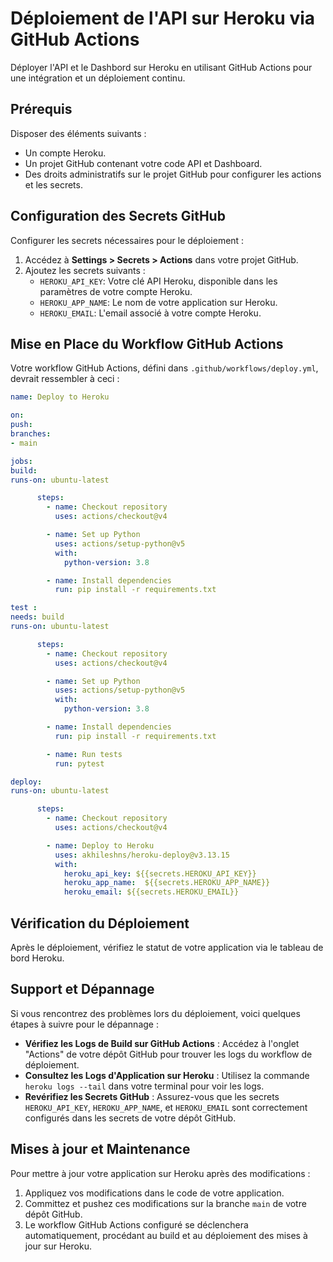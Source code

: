 # Déploiement de l'API sur Heroku via GitHub Actions

Déployer l'API et le Dashbord sur Heroku en utilisant GitHub Actions pour une intégration et un déploiement continu.

## Prérequis

Disposer des éléments suivants :

- Un compte Heroku.
- Un projet GitHub contenant votre code API et Dashboard.
- Des droits administratifs sur le projet GitHub pour configurer les actions et les secrets.

## Configuration des Secrets GitHub

Configurer les secrets nécessaires pour le déploiement :

1. Accédez à **Settings > Secrets > Actions** dans votre projet GitHub.
2. Ajoutez les secrets suivants :
    - `HEROKU_API_KEY`: Votre clé API Heroku, disponible dans les paramètres de votre compte Heroku.
    - `HEROKU_APP_NAME`: Le nom de votre application sur Heroku.
    - `HEROKU_EMAIL`: L'email associé à votre compte Heroku.

## Mise en Place du Workflow GitHub Actions

Votre workflow GitHub Actions, défini dans `.github/workflows/deploy.yml`, devrait ressembler à ceci :

```yaml
name: Deploy to Heroku

on:
push:
branches:
- main

jobs:
build:
runs-on: ubuntu-latest

      steps:
        - name: Checkout repository
          uses: actions/checkout@v4

        - name: Set up Python
          uses: actions/setup-python@v5
          with:
            python-version: 3.8

        - name: Install dependencies
          run: pip install -r requirements.txt

test :
needs: build
runs-on: ubuntu-latest

      steps:
        - name: Checkout repository
          uses: actions/checkout@v4

        - name: Set up Python
          uses: actions/setup-python@v5
          with:
            python-version: 3.8

        - name: Install dependencies
          run: pip install -r requirements.txt

        - name: Run tests
          run: pytest

deploy:
runs-on: ubuntu-latest

      steps:
        - name: Checkout repository
          uses: actions/checkout@v4

        - name: Deploy to Heroku
          uses: akhileshns/heroku-deploy@v3.13.15
          with:
            heroku_api_key: ${{secrets.HEROKU_API_KEY}}
            heroku_app_name:  ${{secrets.HEROKU_APP_NAME}}
            heroku_email: ${{secrets.HEROKU_EMAIL}}
```


## Vérification du Déploiement

Après le déploiement, vérifiez le statut de votre application via le tableau de bord Heroku.

## Support et Dépannage

Si vous rencontrez des problèmes lors du déploiement, voici quelques étapes à suivre pour le dépannage :

- **Vérifiez les Logs de Build sur GitHub Actions** : Accédez à l'onglet "Actions" de votre dépôt GitHub pour trouver les logs du workflow de déploiement.
- **Consultez les Logs d'Application sur Heroku** : Utilisez la commande `heroku logs --tail` dans votre terminal pour voir les logs.
- **Revérifiez les Secrets GitHub** : Assurez-vous que les secrets `HEROKU_API_KEY`, `HEROKU_APP_NAME`, et `HEROKU_EMAIL` sont correctement configurés dans les secrets de votre dépôt GitHub.

## Mises à jour et Maintenance

Pour mettre à jour votre application sur Heroku après des modifications :

1. Appliquez vos modifications dans le code de votre application.
2. Committez et pushez ces modifications sur la branche `main` de votre dépôt GitHub.
3. Le workflow GitHub Actions configuré se déclenchera automatiquement, procédant au build et au déploiement des mises à jour sur Heroku.

